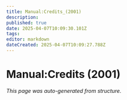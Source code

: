 ```yaml
---
title: Manual:Credits_(2001)
description: 
published: true
date: 2025-04-07T10:09:30.101Z
tags: 
editor: markdown
dateCreated: 2025-04-07T10:09:27.788Z
---
```


# Manual:Credits (2001)

*This page was auto-generated from structure.*